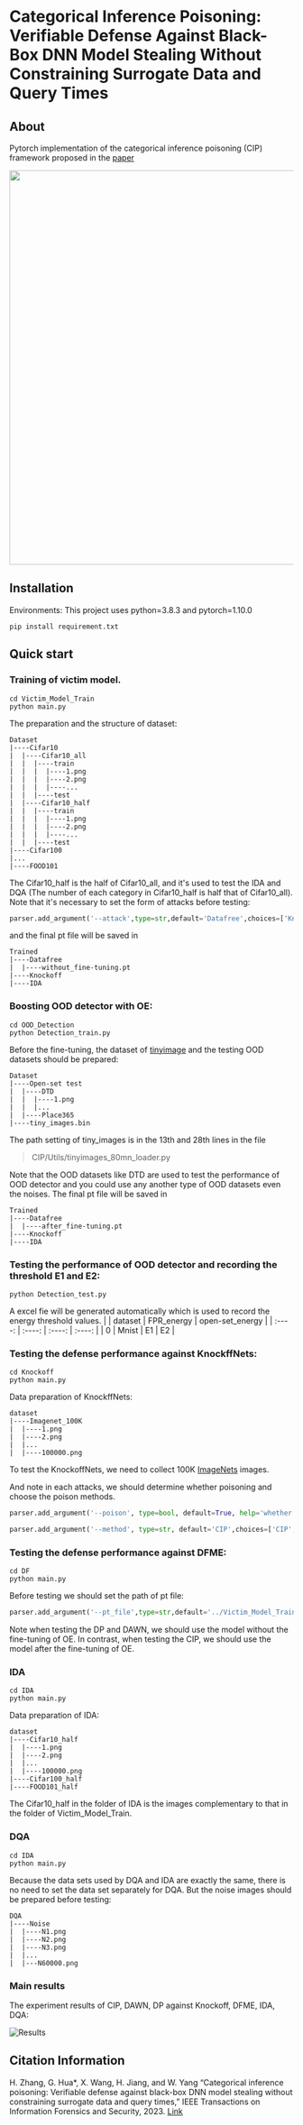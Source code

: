 # Categorical Inference Poisoning: Verifiable Defense Against Black-Box DNN Model Stealing Without Constraining Surrogate Data and Query Times

## About 
Pytorch implementation of the categorical inference poisoning (CIP) framework proposed in the [paper](https://ieeexplore.ieee.org/document/10042038)

<!-- ![show](Figs/framework.png) -->
<img src=Figs/framework.png width="700">


## Installation
Environments: This project uses python=3.8.3 and pytorch=1.10.0
```shell
pip install requirement.txt
```
## Quick start
### Training of victim model.
```shell
cd Victim_Model_Train
python main.py
```
The preparation and the structure of dataset:
```
Dataset
|----Cifar10
|  |----Cifar10_all
|  |  |----train
|  |  |  |----1.png
|  |  |  |----2.png
|  |  |  |----...
|  |  |----test
|  |----Cifar10_half
|  |  |----train
|  |  |  |----1.png
|  |  |  |----2.png
|  |  |  |----...
|  |  |----test
|----Cifar100
|...
|----FOOD101
```
The Cifar10_half is the half of Cifar10_all, and it's used to test the IDA and DQA (The number of each category in Cifar10_half is half that of Cifar10_all).
Note that it's necessary to set the form of attacks before testing:
```python
parser.add_argument('--attack',type=str,default='Datafree',choices=['Knockoff','Datafree','IDA'],help='choosing the attack forms')
```
and the final pt file will be saved in 
```
Trained
|----Datafree
|  |----without_fine-tuning.pt
|----Knockoff
|----IDA
```
### Boosting OOD detector with OE:
```shell
cd OOD_Detection
python Detection_train.py
```
Before the fine-tuning, the dataset of [tinyimage](https://archive.org/details/80-million-tiny-images-1-of-2) and the testing OOD datasets should be prepared:
```
Dataset
|----Open-set test
|  |----DTD
|  |  |----1.png
|  |  |...
|  |----Place365
|----tiny_images.bin
```
The path setting of tiny_images is in the 13th and 28th lines in the file
>CIP/Utils/tinyimages_80mn_loader.py

Note that the OOD datasets like DTD are used to test the performance of OOD detector and you could use any another type of OOD datasets even the noises.
The final pt file will be saved in 
```
Trained
|----Datafree
|  |----after_fine-tuning.pt
|----Knockoff
|----IDA
```
### Testing the performance of OOD detector and recording the threshold E1 and E2:
```shell
python Detection_test.py
```
A excel fie will be generated automatically which is used to record the energy threshold values.
|        |  dataset | FPR_energy | open-set_energy |
| :----:  | :----:  | :----: | :----: |
| 0  | Mnist | E1 | E2 |

### Testing the defense performance against KnockffNets:
```shell
cd Knockoff
python main.py
```
Data preparation of KnockffNets:
```
dataset
|----Imagenet_100K
|  |----1.png
|  |----2.png
|  |...
|  |----100000.png
```
To test the KnockoffNets, we need to collect 100K [ImageNets](https://www.image-net.org/) images.

And note in each attacks, we should determine whether poisoning and choose the poison methods.
```python
parser.add_argument('--poison', type=bool, default=True, help='whether poisoning')

parser.add_argument('--method', type=str, default='CIP',choices=['CIP','DP','DAWN'])
```
### Testing the defense performance against DFME:
```shell
cd DF
python main.py
```
Before testing we should set the path of pt file:   
```python
parser.add_argument('--pt_file',type=str,default='../Victim_Model_Train/Trained/Datafree/Mnist_resnet18_epoch_64_accuracy_99.61%.pt',help='setting the Victim model')
```
Note when testing the DP and DAWN, we should use the model without the fine-tuning of OE. In contrast, when testing the CIP, we should use the model after the fine-tuning of OE.

### IDA
```shell
cd IDA
python main.py
```
Data preparation of IDA:
```
dataset
|----Cifar10_half
|  |----1.png
|  |----2.png
|  |...
|  |----100000.png
|----Cifar100_half
|----FOOD101_half
```
The Cifar10_half in the folder of IDA is the images complementary to that in the folder of Victim_Model_Train.

### DQA
```shell
cd IDA
python main.py
```
Because the data sets used by DQA and IDA are exactly the same, there is no need to set the data set separately for DQA.
But the noise images should be prepared before testing:
```
DQA
|----Noise
|  |----N1.png
|  |----N2.png
|  |----N3.png
|  |...
|  |---N60000.png
```
### Main results
The experiment results of CIP, DAWN, DP against Knockoff, DFME, IDA, DQA:

![Results](Figs/results.png)

## Citation Information
H. Zhang, G. Hua*, X. Wang, H. Jiang, and W. Yang “Categorical inference poisoning: Verifiable defense against black-box DNN model stealing without constraining surrogate data and query times,” IEEE Transactions on Information Forensics and Security, 2023. [Link](https://ieeexplore.ieee.org/document/9456037)
